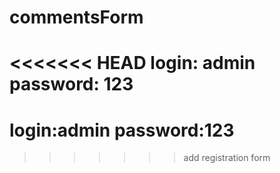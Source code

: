 # commentsForm
<<<<<<< HEAD
login: admin
password: 123
=======
# login:admin password:123
>>>>>>> add registration form
